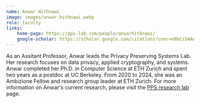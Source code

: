 ```yaml
---
name: Anwar Hithnawi
image: images/anwar-hithnawi.webp
role: faculty
links:
    home-page: https://pps-lab.com/people/anwarhithnawi/
    google-scholar: https://scholar.google.com/citations?user=n8bCzSAAAAAJ&hl=en&oi=ao
---
```

As an Assitant Professor, Anwar leads the Privacy Preserving Systems Lab. Her research focuses on data privacy, applied cryptography, and systems. Anwar completed her Ph.D. in Computer Science at ETH Zurich and spent two years as a postdoc at UC Berkeley. From 2020 to 2024, she was an Ambizione Fellow and research group leader at ETH Zurich. For more information on Anwar's current research, please visit the [PPS research lab](https://pps-lab.com/) page.

